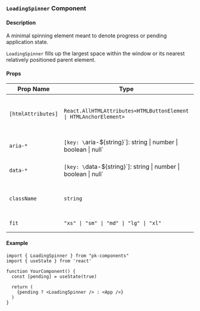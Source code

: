 ### `LoadingSpinner` Component

#### Description

A minimal spinning element meant to denote progress or pending application state.

`LoadingSpinner` fills up the largest space within the window or its nearest relatively positioned parent element.

#### Props

| Prop Name          | Type                                                              | Required | Default     | Description                                     |
| ------------------ | ----------------------------------------------------------------- | -------- | ----------- | ----------------------------------------------- |
| `[htmlAttributes]` | `React.AllHTMLAttributes<HTMLButtonElement \| HTMLAnchorElement>` | No       | `undefined` | Any valid HTML attribute for the element type   |
| `aria-*`           | `[key: \`aria-${string}\`]: string \| number \| boolean \| null`  | No       | `undefined` | Optional Accessibility attributes               |
| `data-*`           | `[key: \`data-${string}\`]: string \| number \| boolean \| null`  | No       | `undefined` | Optional dataset attributes                     |
| `className`        | `string`                                                          | No       | `undefined` | Additional class names to apply to the spinner. |
| `fit`              | `"xs" \| "sm" \| "md" \| "lg" \| "xl"`                            | No       | `md`        | The size of the spinner.                        |

#### Example

```tsx
import { LoadingSpinner } from "pk-components"
import { useState } from 'react'

function YourComponent() {
  const [pending] = useState(true)

  return (
    {pending ? <LoadingSpinner /> : <App />}
  )
}
```
